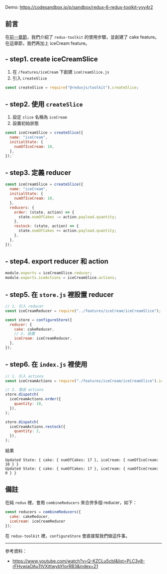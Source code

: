 Demo: https://codesandbox.io/p/sandbox/redux-6-redux-toolkit-yyy4r2

## 前言

在[前一章節](./redux_6)，我們介紹了 `redux-toolkit` 的使用步驟，並創建了 cake feature。在這章節，我們再加上 iceCream feature。

## - step1. create iceCreamSlice

1. 在 `/features/iceCream` 下創建 `iceCreamSlice.js`
2. 引入 `createSlice`

```javascript
const createSlice = require("@reduxjs/toolkit").createSlice;
```

## - step2. 使用 `createSlice`

1. 設定 `slice` 名稱為 `iceCream`
2. 設置初始狀態

```javascript
const iceCreamSlice = createSlice({
  name: "iceCream",
  initialState: {
    numOfIceCream: 10,
  },
});`
```

## - step3. 定義 reducer

```javascript
const iceCreamSlice = createSlice({
  name: "iceCream",
  initialState: {
    numOfIceCream: 10,
  },
  reducers: {
    order: (state, action) => {
      state.numOfCakes -= action.payload.quantity;
    },
    restock: (state, action) => {
      state.numOfCakes += action.payload.quantity;
    },
  },
});

```

## - step4. export reducer 和 action

```javascript
module.exports = iceCreamSlice.reducer;
module.exports.iceActions = iceCreamSlice.actions;
```

## - step5. 在 `store.js` 裡設置 reducer

```javascript
// 1. 引入 reducer
const iceCreamReducer = require("../features/iceCream/iceCreamSlice");

const store = configureStore({
  reducer: {
    cake: cakeReducer,
    // 2. 設置
    iceCream: iceCreamReducer,
  },
});
```

## - step6. 在 `index.js` 裡使用

```javascript
// 1. 引入 actions
const iceCreamActions = require("./features/iceCream/iceCreamSlice").iceCreamActions;

// 2. 發送 actions
store.dispatch(
  iceCreamActions.order({
    quantity: 10,
  }),
);

store.dispatch(
  iceCreamActions.restock({
    quantity: 2,
  }),
);
```

結果

```
Updated State: { cake: { numOfCakes: 17 }, iceCream: { numOfIceCream: 10 } }
Updated State: { cake: { numOfCakes: 17 }, iceCream: { numOfIceCream: 0 } }
```

## 備註

在純 `redux` 裡，會用 `combineReducers` 來合併多個 reducer，如下：

```javascript
const reducers = combineReducers({
  cake: cakeReducer,
  iceCream: iceCreamReducer
});
```

在 `redux-toolkit` 裡，`configureStore` 會直接幫我們做這件事。

--- 
參考資料：
- https://www.youtube.com/watch?v=Q-KZCLu5cbI&list=PLC3y8-rFHvwiaOAuTtVXittwybYIorRB3&index=21
